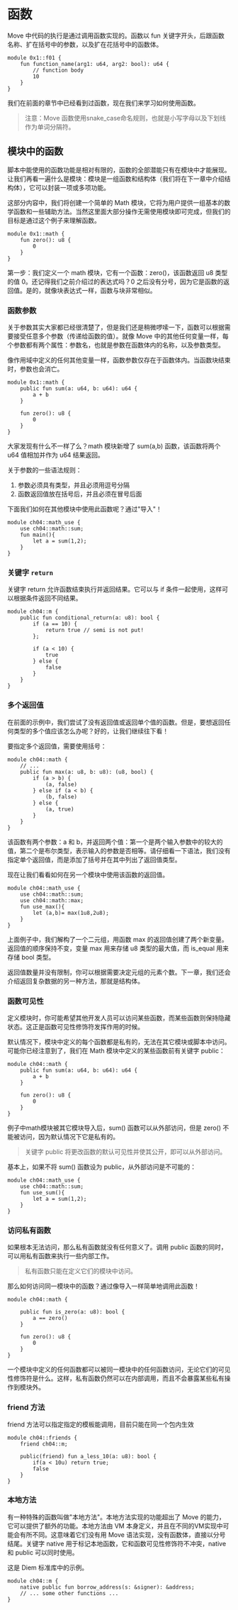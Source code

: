 # 函数

Move 中代码的执行是通过调用函数实现的。函数以 fun 关键字开头，后跟函数名称、扩在括号中的参数，以及扩在花括号中的函数体。

```Move
module 0x1::f01 {
    fun function_name(arg1: u64, arg2: bool): u64 {
        // function body
        10
    }
}
```

我们在前面的章节中已经看到过函数，现在我们来学习如何使用函数。

> 注意：Move 函数使用snake_case命名规则，也就是小写字母以及下划线作为单词分隔符。


## 模块中的函数

脚本中能使用的函数功能是相对有限的，函数的全部潜能只有在模块中才能展现。让我们再看一遍什么是模块：模块是一组函数和结构体（我们将在下一章中介绍结构体），它可以封装一项或多项功能。

这部分内容中，我们将创建一个简单的 Math 模块，它将为用户提供一组基本的数学函数和一些辅助方法。当然这里面大部分操作无需使用模块即可完成，但我们的目标是通过这个例子来理解函数。

```Move
module 0x1::math {
    fun zero(): u8 {
        0
    }
}
```

第一步：我们定义一个 math 模块，它有一个函数：zero()，该函数返回 u8 类型的值 0。还记得我们之前介绍过的表达式吗？0 之后没有分号，因为它是函数的返回值。是的，就像块表达式一样，函数与块非常相似。

### 函数参数

关于参数其实大家都已经很清楚了，但是我们还是稍微啰嗦一下，函数可以根据需要接受任意多个参数（传递给函数的值）。就像 Move 中的其他任何变量一样，每个参数都有两个属性：参数名，也就是参数在函数体内的名称，以及参数类型。

像作用域中定义的任何其他变量一样，函数参数仅存在于函数体内。当函数块结束时，参数也会消亡。

```Move
module 0x1::math {
    public fun sum(a: u64, b: u64): u64 {
        a + b
    }

    fun zero(): u8 {
        0
    }
}
```

大家发现有什么不一样了么？math 模块新增了 sum(a,b) 函数，该函数将两个 u64 值相加并作为 u64 结果返回。

关于参数的一些语法规则：

1. 参数必须具有类型，并且必须用逗号分隔
2. 函数返回值放在括号后，并且必须在冒号后面

下面我们如何在其他模块中使用此函数呢？通过"导入"！

```Move
module ch04::math_use {
    use ch04::math::sum;
    fun main(){
        let a = sum(1,2);
    }
}
```

### 关键字 `return`

关键字 return 允许函数结束执行并返回结果。它可以与 if 条件一起使用，这样可以根据条件返回不同结果。

```Move
module ch04::m {
    public fun conditional_return(a: u8): bool {
        if (a == 10) {
            return true // semi is not put!
        };

        if (a < 10) {
            true
        } else {
            false
        }
    }
}
```

### 多个返回值

在前面的示例中，我们尝试了没有返回值或返回单个值的函数。但是，要想返回任何类型的多个值应该怎么办呢？好的，让我们继续往下看！

要指定多个返回值，需要使用括号：

```Move
module ch04::math {
    // ...
    public fun max(a: u8, b: u8): (u8, bool) {
        if (a > b) {
            (a, false)
        } else if (a < b) {
            (b, false)
        } else {
            (a, true)
        }
    }
}

```

该函数有两个参数：a 和 b，并返回两个值：第一个是两个输入参数中的较大的值，第二个是布尔类型，表示输入的参数是否相等。请仔细看一下语法，我们没有指定单个返回值，而是添加了括号并在其中列出了返回值类型。

现在让我们看看如何在另一个模块中使用该函数的返回值。

```Move
module ch04::math_use {
    use ch04::math::sum;
    use ch04::math::max;
    fun use_max(){
        let (a,b)= max(1u8,2u8);
    }
}

```
上面例子中，我们解构了一个二元组，用函数 max 的返回值创建了两个新变量。返回值的顺序保持不变，变量 max 用来存储 u8 类型的最大值，而 is_equal 用来存储 bool 类型。

返回值数量并没有限制，你可以根据需要决定元组的元素个数。下一章，我们还会介绍返回复杂数据的另一种方法，那就是结构体。

### 函数可见性

定义模块时，你可能希望其他开发人员可以访问某些函数，而某些函数则保持隐藏状态。这正是函数可见性修饰符发挥作用的时候。

默认情况下，模块中定义的每个函数都是私有的，无法在其它模块或脚本中访问。可能你已经注意到了，我们在 Math 模块中定义的某些函数前有关键字 public：

```Move
module ch04::math {
    public fun sum(a: u64, b: u64): u64 {
        a + b
    }

    fun zero(): u8 {
        0
    }
}

```

例子中math模块被其它模块导入后，sum() 函数可以从外部访问，但是 zero() 不能被访问，因为默认情况下它是私有的。

> 关键字 public 将更改函数的默认可见性并使其公开，即可以从外部访问。

基本上，如果不将 sum() 函数设为 public，从外部访问是不可能的：

```Move
module ch04::math_use {
    use ch04::math::sum;
    fun use_sum(){
        let a = sum(1,2);
    }
}
```

### 访问私有函数

如果根本无法访问，那么私有函数就没有任何意义了。调用 public 函数的同时，可以用私有函数来执行一些内部工作。

> 私有函数只能在定义它们的模块中访问。

那么如何访问同一模块中的函数？通过像导入一样简单地调用此函数！

```Move
module ch04::math {

    public fun is_zero(a: u8): bool {
        a == zero()
    }

    fun zero(): u8 {
        0
    }
}
```

一个模块中定义的任何函数都可以被同一模块中的任何函数访问，无论它们的可见性修饰符是什么。这样，私有函数仍然可以在内部调用，而且不会暴露某些私有操作到模块外。


### friend 方法

friend 方法可以指定指定的模板能调用，目前只能在同一个包内生效

```move
module ch04::friends {
    friend ch04::m;

    public(friend) fun a_less_10(a: u8): bool {
        if(a < 10u) return true;
        false
    }
}

```


### 本地方法

有一种特殊的函数叫做"本地方法"。本地方法实现的功能超出了 Move 的能力，它可以提供了额外的功能。本地方法由 VM 本身定义，并且在不同的VM实现中可能会有所不同。这意味着它们没有用 Move 语法实现，没有函数体，直接以分号结尾。关键字 native 用于标记本地函数，它和函数可见性修饰符不冲突，native 和 public 可以同时使用。

这是 Diem 标准库中的示例。

```Move
module ch04::m {
    native public fun borrow_address(s: &signer): &address;
    // ... some other functions ...
}
```